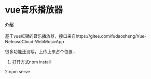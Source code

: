 # vue音乐播放器

#### 介绍
基于vue框架的音乐播放器，接口来自https://gitee.com/fudaosheng/Vue-NeteaseCloud-WebMusicApp

很多功能还没写，上传上来占个位置..

1. 打开方式npm install

2.npm serve